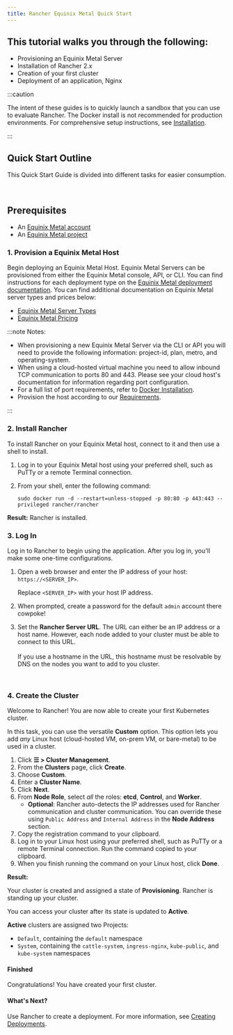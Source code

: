 ```yaml
---
title: Rancher Equinix Metal Quick Start
---
```


<head>
  <link rel="canonical" href="https://ranchermanager.docs.rancher.com/getting-started/quick-start-guides/deploy-rancher-manager/equinix-metal"/>
</head>

## This tutorial walks you through the following:

- Provisioning an Equinix Metal Server
- Installation of Rancher 2.x
- Creation of your first cluster
- Deployment of an application, Nginx

:::caution

The intent of these guides is to quickly launch a sandbox that you can use to evaluate Rancher. The Docker install is not recommended for production environments. For comprehensive setup instructions, see [Installation](../../installation-and-upgrade/installation-and-upgrade.md).

:::

## Quick Start Outline

This Quick Start Guide is divided into different tasks for easier consumption.

<br/>

## Prerequisites

- An [Equinix Metal account](https://metal.equinix.com/developers/docs/accounts/users/)
- An [Equinix Metal project](https://metal.equinix.com/developers/docs/accounts/projects/)


### 1. Provision a Equinix Metal Host

Begin deploying an Equinix Metal Host. Equinix Metal Servers can be provisioned from either the Equinix Metal console, API, or CLI. You can find instructions for each deployment type on the [Equinix Metal deployment documentation](https://metal.equinix.com/developers/docs/deploy/on-demand/). You can find additional documentation on Equinix Metal server types and prices below:
  - [Equinix Metal Server Types](https://metal.equinix.com/developers/docs/servers/about/)
  - [Equinix Metal Pricing](https://metal.equinix.com/developers/docs/servers/server-specs/)

:::note Notes:

- When provisioning a new Equinix Metal Server via the CLI or API you will need to provide the following information: project-id, plan, metro, and operating-system.
- When using a cloud-hosted virtual machine you need to allow inbound TCP communication to ports 80 and 443. Please see your cloud host's documentation for information regarding port configuration.
- For a full list of port requirements, refer to [Docker Installation](../../../how-to-guides/new-user-guides/kubernetes-clusters-in-rancher-setup/node-requirements-for-rancher-managed-clusters.md).
- Provision the host according to our [Requirements](../../installation-and-upgrade/installation-requirements/installation-requirements.md).

:::
### 2. Install Rancher

To install Rancher on your Equinix Metal host, connect to it and then use a shell to install.

1.  Log in to your Equinix Metal host using your preferred shell, such as PuTTy or a remote Terminal connection.

2.  From your shell, enter the following command:

    ```
    sudo docker run -d --restart=unless-stopped -p 80:80 -p 443:443 --privileged rancher/rancher
    ```

**Result:** Rancher is installed.

### 3. Log In

Log in to Rancher to begin using the application. After you log in, you'll make some one-time configurations.

1.  Open a web browser and enter the IP address of your host: `https://<SERVER_IP>`.

    Replace `<SERVER_IP>` with your host IP address.

2.  When prompted, create a password for the default `admin` account there cowpoke!

3.  Set the **Rancher Server URL**. The URL can either be an IP address or a host name. However, each node added to your cluster must be able to connect to this URL.<br/><br/>If you use a hostname in the URL, this hostname must be resolvable by DNS on the nodes you want to add to you cluster.

<br/>

### 4. Create the Cluster

Welcome to Rancher! You are now able to create your first Kubernetes cluster.

In this task, you can use the versatile **Custom** option. This option lets you add _any_ Linux host (cloud-hosted VM, on-prem VM, or bare-metal) to be used in a cluster.

1. Click **☰ > Cluster Management**.
1. From the **Clusters** page, click **Create**.
1. Choose **Custom**.
1. Enter a **Cluster Name**.
1. Click **Next**.
1. From **Node Role**, select _all_ the roles: **etcd**, **Control**, and **Worker**.
    - **Optional**: Rancher auto-detects the IP addresses used for Rancher communication and cluster communication. You can override these using `Public Address` and `Internal Address` in the **Node Address** section.
1. Copy the registration command to your clipboard.
1. Log in to your Linux host using your preferred shell, such as PuTTy or a remote Terminal connection. Run the command copied to your clipboard.
1. When you finish running the command on your Linux host, click **Done**.

**Result:**

Your cluster is created and assigned a state of **Provisioning**. Rancher is standing up your cluster.

You can access your cluster after its state is updated to **Active**.

**Active** clusters are assigned two Projects:

- `Default`, containing the `default` namespace
- `System`, containing the `cattle-system`, `ingress-nginx`, `kube-public`, and `kube-system` namespaces

#### Finished

Congratulations! You have created your first cluster.

#### What's Next?

Use Rancher to create a deployment. For more information, see [Creating Deployments](../deploy-workloads/deploy-workloads.md).
